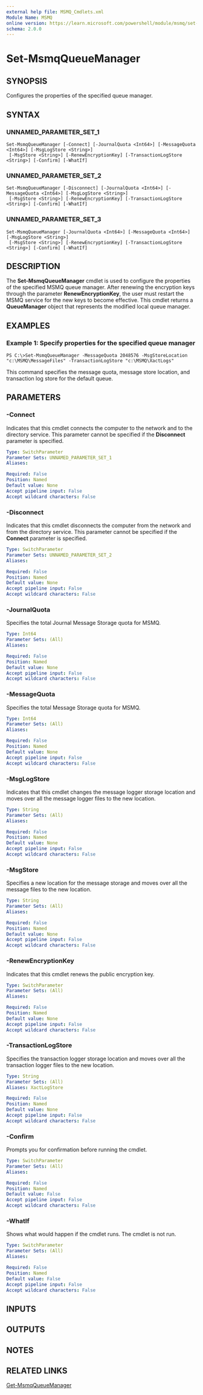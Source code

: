 ```yaml
---
external help file: MSMQ_Cmdlets.xml
Module Name: MSMQ
online version: https://learn.microsoft.com/powershell/module/msmq/set-msmqqueuemanager?view=windowsserver2012-ps&wt.mc_id=ps-gethelp
schema: 2.0.0
---
```


# Set-MsmqQueueManager

## SYNOPSIS
Configures the properties of the specified queue manager.

## SYNTAX

### UNNAMED_PARAMETER_SET_1
```
Set-MsmqQueueManager [-Connect] [-JournalQuota <Int64>] [-MessageQuota <Int64>] [-MsgLogStore <String>]
 [-MsgStore <String>] [-RenewEncryptionKey] [-TransactionLogStore <String>] [-Confirm] [-WhatIf]
```

### UNNAMED_PARAMETER_SET_2
```
Set-MsmqQueueManager [-Disconnect] [-JournalQuota <Int64>] [-MessageQuota <Int64>] [-MsgLogStore <String>]
 [-MsgStore <String>] [-RenewEncryptionKey] [-TransactionLogStore <String>] [-Confirm] [-WhatIf]
```

### UNNAMED_PARAMETER_SET_3
```
Set-MsmqQueueManager [-JournalQuota <Int64>] [-MessageQuota <Int64>] [-MsgLogStore <String>]
 [-MsgStore <String>] [-RenewEncryptionKey] [-TransactionLogStore <String>] [-Confirm] [-WhatIf]
```

## DESCRIPTION
The **Set-MsmqQueueManager** cmdlet is used to configure the properties of the specified MSMQ queue manager.
After renewing the encryption keys through the parameter **RenewEncryptionKey**, the user must restart the MSMQ service for the new keys to become effective.
This cmdlet returns a **QueueManager** object that represents the modified local queue manager.

## EXAMPLES

### Example 1: Specify properties for the specified queue manager
```
PS C:\>Set-MsmqQueueManager -MessageQuota 2048576 -MsgStoreLocation "c:\MSMQ\MessageFiles" -TransactionLogStore "c:\MSMQ\XactLogs"
```

This command specifies the message quota, message store location, and transaction log store for the default queue.

## PARAMETERS

### -Connect
Indicates that this cmdlet connects the computer to the network and to the directory service.
This parameter cannot be specified if the **Disconnect** parameter is specified.

```yaml
Type: SwitchParameter
Parameter Sets: UNNAMED_PARAMETER_SET_1
Aliases: 

Required: False
Position: Named
Default value: None
Accept pipeline input: False
Accept wildcard characters: False
```

### -Disconnect
Indicates that this cmdlet disconnects the computer from the network and from the directory service.
This parameter cannot be specified if the **Connect** parameter is specified.

```yaml
Type: SwitchParameter
Parameter Sets: UNNAMED_PARAMETER_SET_2
Aliases: 

Required: False
Position: Named
Default value: None
Accept pipeline input: False
Accept wildcard characters: False
```

### -JournalQuota
Specifies the total Journal Message Storage quota for MSMQ.

```yaml
Type: Int64
Parameter Sets: (All)
Aliases: 

Required: False
Position: Named
Default value: None
Accept pipeline input: False
Accept wildcard characters: False
```

### -MessageQuota
Specifies the total Message Storage quota for MSMQ.

```yaml
Type: Int64
Parameter Sets: (All)
Aliases: 

Required: False
Position: Named
Default value: None
Accept pipeline input: False
Accept wildcard characters: False
```

### -MsgLogStore
Indicates that this cmdlet changes the message logger storage location and moves over all the message logger files to the new location.

```yaml
Type: String
Parameter Sets: (All)
Aliases: 

Required: False
Position: Named
Default value: None
Accept pipeline input: False
Accept wildcard characters: False
```

### -MsgStore
Specifies a new location for the message storage and moves over all the message files to the new location.

```yaml
Type: String
Parameter Sets: (All)
Aliases: 

Required: False
Position: Named
Default value: None
Accept pipeline input: False
Accept wildcard characters: False
```

### -RenewEncryptionKey
Indicates that this cmdlet renews the public encryption key.

```yaml
Type: SwitchParameter
Parameter Sets: (All)
Aliases: 

Required: False
Position: Named
Default value: None
Accept pipeline input: False
Accept wildcard characters: False
```

### -TransactionLogStore
Specifies the transaction logger storage location and moves over all the transaction logger files to the new location.

```yaml
Type: String
Parameter Sets: (All)
Aliases: XactLogStore

Required: False
Position: Named
Default value: None
Accept pipeline input: False
Accept wildcard characters: False
```

### -Confirm
Prompts you for confirmation before running the cmdlet.

```yaml
Type: SwitchParameter
Parameter Sets: (All)
Aliases: 

Required: False
Position: Named
Default value: False
Accept pipeline input: False
Accept wildcard characters: False
```

### -WhatIf
Shows what would happen if the cmdlet runs.
The cmdlet is not run.

```yaml
Type: SwitchParameter
Parameter Sets: (All)
Aliases: 

Required: False
Position: Named
Default value: False
Accept pipeline input: False
Accept wildcard characters: False
```

## INPUTS

## OUTPUTS

## NOTES

## RELATED LINKS

[Get-MsmqQueueManager](./Get-MsmqQueueManager.md)

